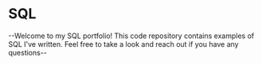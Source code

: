# SQL
--Welcome to my SQL portfolio! This code repository contains examples of SQL I've written. Feel free to take a look and reach out if you have any questions--
